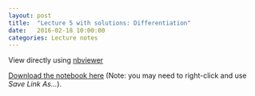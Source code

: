 ```yaml
---
layout: post
title:  "Lecture 5 with solutions: Differentiation" 
date:   2016-02-18 10:00:00
categories: Lecture notes
---
```


View directly using [nbviewer](http://nbviewer.ipython.org/github/ggorman/Numerical-methods-1/blob/master/notebook/differentiation-solutions.ipynb)

[Download the notebook here](https://raw.githubusercontent.com/ggorman/Numerical-methods-1/master/notebook/differentiation-solutions.ipynb) (Note: you may need to right-click and use *Save Link As...*).


